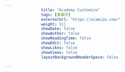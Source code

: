 ---
                title: "Academy Customize"
                tags: [事業所]
                externalUrl: "https://acamize.com/"
                weight: 911
                showDate: false
                showAuthor: false
                showReadingTime: false
                showEdit: false
                showLikes: false
                showViews: false
                layoutBackgroundHeaderSpace: false
                ---

